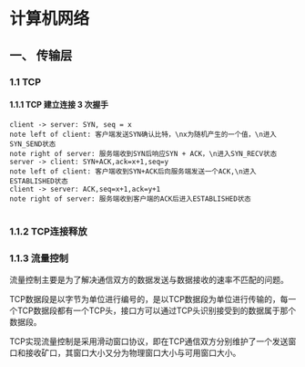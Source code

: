 # 计算机网络

## 一、 传输层

### 1.1 TCP 

#### 1.1.1 TCP 建立连接 3 次握手

```sequence
client -> server: SYN, seq = x
note left of client: 客户端发送SYN确认比特，\nx为随机产生的一个值，\n进入SYN_SEND状态
note right of server: 服务端收到SYN后响应SYN + ACK，\n进入SYN_RECV状态
server -> client: SYN+ACK,ack=x+1,seq=y
note left of client: 客户端收到SYN+ACK后向服务端发送一个ACK,\n进入ESTABLISHED状态
client -> server: ACK,seq=x+1,ack=y+1
note right of server: 服务端收到客户端的ACK后进入ESTABLISHED状态


```

### 1.1.2 TCP连接释放

### 1.1.3 流量控制

流量控制主要是为了解决通信双方的数据发送与数据接收的速率不匹配的问题。

TCP数据段是以字节为单位进行编号的，是以TCP数据段为单位进行传输的，每一个TCP数据段都有一个TCP头，接口方可以通过TCP头识别接受到的数据属于那个数据段。

TCP实现流量控制是采用滑动窗口协议，即在TCP通信双方分别维护了一个发送窗口和接收矿口，其窗口大小又分为物理窗口大小与可用窗口大小。



